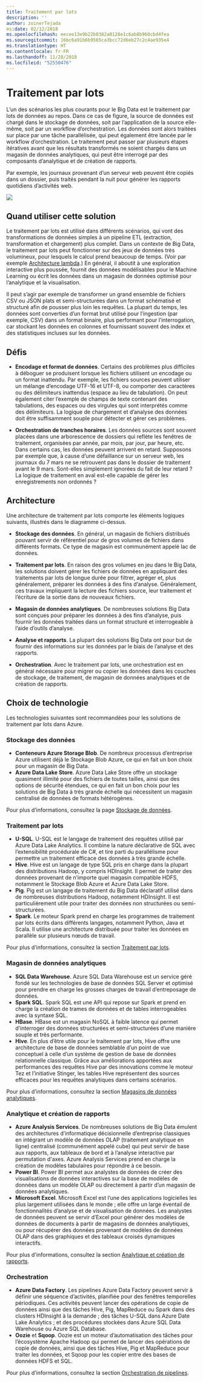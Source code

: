 ```yaml
---
title: Traitement par lots
description: ''
author: zoinerTejada
ms:date: 02/12/2018
ms.openlocfilehash: eecee13e9b22b0382a0128e1c6ab8b960cbd4fea
ms.sourcegitcommit: 16bc6a91b6b9565ca3bcc72d6eb27c2c4ae935e4
ms.translationtype: HT
ms.contentlocale: fr-FR
ms.lasthandoff: 11/28/2018
ms.locfileid: "52550476"
---
```

# <a name="batch-processing"></a>Traitement par lots

L’un des scénarios les plus courants pour le Big Data est le traitement par lots de données au repos. Dans ce cas de figure, la source de données est chargé dans le stockage de données, soit par l’application de la source elle-même, soit par un workflow d’orchestration. Les données sont alors traitées sur place par une tâche parallélisée, qui peut également être lancée par le workflow d’orchestration. Le traitement peut passer par plusieurs étapes itératives avant que les résultats transformés ne soient chargés dans un magasin de données analytiques, qui peut être interrogé par des composants d’analytique et de création de rapports.

Par exemple, les journaux provenant d’un serveur web peuvent être copiés dans un dossier, puis traités pendant la nuit pour générer les rapports quotidiens d’activités web.

![](./images/batch-pipeline.png)

## <a name="when-to-use-this-solution"></a>Quand utiliser cette solution

Le traitement par lots est utilisé dans différents scénarios, qui vont des transformations de données simples à un pipeline ETL (extraction, transformation et chargement) plus complet. Dans un contexte de Big Data, le traitement par lots peut fonctionner sur des jeux de données très volumineux, pour lesquels le calcul prend beaucoup de temps. (Voir par exemple [Architecture lambda](../big-data/index.md#lambda-architecture).) En général, il aboutit à une exploration interactive plus poussée, fournit des données modélisables pour le Machine Learning ou écrit les données dans un magasin de données optimisé pour l’analytique et la visualisation.

Il peut s’agir par exemple de transformer un grand ensemble de fichiers CSV ou JSON plats et semi-structurées dans un format schématisé et structuré afin de pousser plus loin les requêtes. La plupart du temps, les données sont converties d’un format brut utilisé pour l’ingestion (par exemple, CSV) dans un format binaire, plus performant pour l’interrogation, car stockant les données en colonnes et fournissant souvent des index et des statistiques incluses sur les données.

## <a name="challenges"></a>Défis

- **Encodage et format de données**. Certains des problèmes plus difficiles à déboguer se produisent lorsque les fichiers utilisent un encodage ou un format inattendu. Par exemple, les fichiers sources peuvent utiliser un mélange d’encodage UTF-16 et UTF-8, ou comporter des caractères ou des délimiteurs inattendus (espace au lieu de tabulation). On peut également citer l’exemple de champs de texte contenant des tabulations, des espaces ou des virgules qui sont interprétés comme des délimiteurs. La logique de chargement et d’analyse des données doit être suffisamment souple pour détecter et gérer ces problèmes.

- **Orchestration de tranches horaires**. Les données sources sont souvent placées dans une arborescence de dossiers qui reflète les fenêtres de traitement, organisées par année, par mois, par jour, par heure, etc. Dans certains cas, les données peuvent arrivent en retard. Supposons par exemple que, à cause d’une défaillance sur un serveur web, les journaux du 7 mars ne se retrouvent pas dans le dossier de traitement avant le 9 mars. Sont-elles simplement ignorées du fait de leur retard ? La logique de traitement en aval est-elle capable de gérer les enregistrements non ordonnés ?

## <a name="architecture"></a>Architecture

Une architecture de traitement par lots comporte les éléments logiques suivants, illustrés dans le diagramme ci-dessus.

- **Stockage des données**. En général, un magasin de fichiers distribués pouvant servir de référentiel pour de gros volumes de fichiers dans différents formats. Ce type de magasin est communément appelé lac de données. 

- **Traitement par lots**. En raison des gros volumes en jeu dans le Big Data, les solutions doivent gérer les fichiers de données en appliquant des traitements par lots de longue durée pour filtrer, agréger et, plus généralement, préparer les données à des fins d’analyse. Généralement, ces travaux impliquent la lecture des fichiers source, leur traitement et l’écriture de la sortie dans de nouveaux fichiers. 

- **Magasin de données analytiques**. De nombreuses solutions Big Data sont conçues pour préparer les données à des fins d’analyse, puis fournir les données traitées dans un format structuré et interrogeable à l’aide d’outils d’analyse. 

- **Analyse et rapports**. La plupart des solutions Big Data ont pour but de fournir des informations sur les données par le biais de l’analyse et des rapports. 

- **Orchestration**. Avec le traitement par lots, une orchestration est en général nécessaire pour migrer ou copier les données dans les couches de stockage, de traitement, de magasin de données analytiques et de création de rapports.

## <a name="technology-choices"></a>Choix de technologie

Les technologies suivantes sont recommandées pour les solutions de traitement par lots dans Azure.

### <a name="data-storage"></a>Stockage des données

- **Conteneurs Azure Storage Blob**. De nombreux processus d’entreprise Azure utilisent déjà le Stockage Blob Azure, ce qui en fait un bon choix pour un magasin de Big Data.
- **Azure Data Lake Store**. Azure Data Lake Store offre un stockage quasiment illimité pour des fichiers de toutes tailles, ainsi que des options de sécurité étendues, ce qui en fait un bon choix pour les solutions de Big Data à très grande échelle qui nécessitent un magasin centralisé de données de formats hétérogènes.

Pour plus d’informations, consultez la page [Stockage de données](../technology-choices/data-storage.md).

### <a name="batch-processing"></a>Traitement par lots

- **U-SQL**. U-SQL est le langage de traitement des requêtes utilisé par Azure Data Lake Analytics. Il combine la nature déclarative de SQL avec l’extensibilité procédurale de C#, et tire parti du parallélisme pour permettre un traitement efficace des données à très grande échelle.
- **Hive**. Hive est un langage de type SQL pris en charge dans la plupart des distributions Hadoop, y compris HDInsight. Il permet de traiter des données provenant de n’importe quel magasin compatible HDFS, notamment le Stockage Blob Azure et Azure Data Lake Store.
- **Pig**. Pig est un langage de traitement du Big Data déclaratif utilisé dans de nombreuses distributions Hadoop, notamment HDInsight. Il est particulièrement utile pour traiter des données non structurées ou semi-structurées.
- **Spark**. Le moteur Spark prend en charge les programmes de traitement par lots écrits dans différents langages, notamment Python, Java et Scala. Il utilise une architecture distribuée pour traiter les données en parallèle sur plusieurs nœuds de travail.

Pour plus d’informations, consultez la section [Traitement par lots](../technology-choices/batch-processing.md).

### <a name="analytical-data-store"></a>Magasin de données analytiques

- **SQL Data Warehouse**. Azure SQL Data Warehouse est un service géré fondé sur les technologies de base de données SQL Server et optimisé pour prendre en charge les grosses charges de travail d’entreposage de données.
- **Spark SQL**. Spark SQL est une API qui repose sur Spark et prend en charge la création de trames de données et de tables interrogeables avec la syntaxe SQL.
- **HBase**. HBase est un magasin NoSQL à faible latence qui permet d’interroger des données structurées et semi-structurées d’une manière souple et très performante.
- **Hive**. En plus d’être utile pour le traitement par lots, Hive offre une architecture de base de données semblable d’un point de vue conceptuel à celle d’un système de gestion de base de données relationnelle classique. Grâce aux améliorations apportées aux performances des requêtes Hive par des innovations comme le moteur Tez et l’initiative Stinger, les tables Hive représentent des sources efficaces pour les requêtes analytiques dans certains scénarios.

Pour plus d’informations, consultez la section [Magasins de données analytiques](../technology-choices/analytical-data-stores.md).

### <a name="analytics-and-reporting"></a>Analytique et création de rapports

- **Azure Analysis Services**. De nombreuses solutions de Big Data émulent des architectures d’informatique décisionnelle d’entreprise classiques en intégrant un modèle de données OLAP (traitement analytique en ligne) centralisé (communément appelé cube) qui peut servir de base aux rapports, aux tableaux de bord et à l’analyse interactive par permutation d'axes. Azure Analysis Services prend en charge la création de modèles tabulaires pour répondre à ce besoin.
- **Power BI**. Power BI permet aux analystes de données de créer des visualisations de données interactives sur la base de modèles de données dans un modèle OLAP ou directement à partir d’un magasin de données analytiques.
- **Microsoft Excel**. Microsoft Excel est l’une des applications logicielles les plus largement utilisées dans le monde ; elle offre un large éventail de fonctionnalités d’analyse et de visualisation de données. Les analystes de données peuvent se servir d’Excel pour générer des modèles de données de documents à partir de magasins de données analytiques, ou pour récupérer des données provenant de modèles de données OLAP dans des graphiques et des tableaux croisés dynamiques interactifs.

Pour plus d'informations, consultez la section [Analytique et création de rapports](../technology-choices/analysis-visualizations-reporting.md).

### <a name="orchestration"></a>Orchestration

- **Azure Data Factory**. Les pipelines Azure Data Factory peuvent servir à définir une séquence d’activités, planifiée pour des fenêtres temporelles périodiques. Ces activités peuvent lancer des opérations de copie de données ainsi que des tâches Hive, Pig, MapReduce ou Spark dans des clusters HDInsight à la demande ; des tâches U-SQL dans Azure Date Lake Analytics ; et des procédures stockées dans Azure SQL Data Warehouse ou Azure SQL Database.
- **Oozie** et **Sqoop**. Oozie est un moteur d’automatisation des tâches pour l’écosystème Apache Hadoop qui permet de lancer des opérations de copie de données, ainsi que des tâches Hive, Pig et MapReduce pour traiter les données, et Sqoop pour les copier entre des bases de données HDFS et SQL.

Pour plus d’informations, consultez la section [Orchestration de pipelines](../technology-choices/pipeline-orchestration-data-movement.md).
